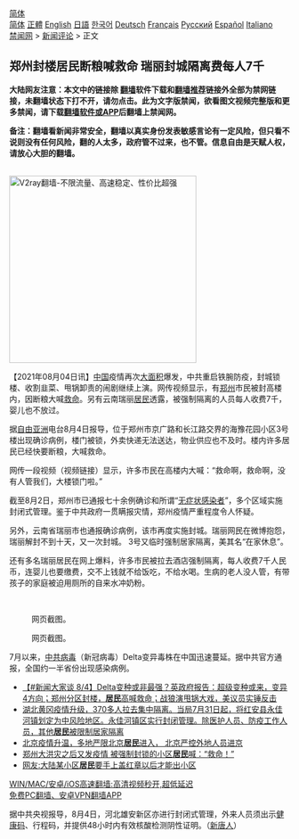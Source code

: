  <!-- 面包屑导航 --> <div class="breadcrumb"><!-- GTranslate: https://gtranslate.io/ -->  <div class="switcher notranslate">  <div class="selected">  <a href="#" onclick="return false;"> 简体</a>  </div>  <div class="option">  <a href="https://www.bannedbook.org" onclick="doGTranslate('zh-CN|zh-CN');jQuery('div.switcher div.selected a').html(jQuery(this).html());return false;" title="简体中文" class="nturl selected"> 简体</a>  <a href="https://www.bannedbook.org/zh-tw/" onclick="doGTranslate('zh-CN|zh-TW');jQuery('div.switcher div.selected a').html(jQuery(this).html());return false;" title="繁體中文" class="nturl"> 正體</a>  <a href="https://www.bannedbook.org/en/" onclick="doGTranslate('zh-CN|en');jQuery('div.switcher div.selected a').html(jQuery(this).html());return false;" title="English" class="nturl"> English</a>  <a href="https://www.bannedbook.org/ja/" onclick="doGTranslate('zh-CN|ja');jQuery('div.switcher div.selected a').html(jQuery(this).html());return false;" title="日本語" class="nturl"> 日語</a>  <a href="https://www.bannedbook.org/ko/" onclick="doGTranslate('zh-CN|ko');jQuery('div.switcher div.selected a').html(jQuery(this).html());return false;" title="한국어" class="nturl"> 한국어</a>  <a href="https://www.bannedbook.org/de/" onclick="doGTranslate('zh-CN|de');jQuery('div.switcher div.selected a').html(jQuery(this).html());return false;" title="Deutsch" class="nturl"> Deutsch</a>  <a href="https://www.bannedbook.org/fr/" onclick="doGTranslate('zh-CN|fr');jQuery('div.switcher div.selected a').html(jQuery(this).html());return false;" title="Français" class="nturl"> Français</a>  <a href="https://www.bannedbook.org/ru/" onclick="doGTranslate('zh-CN|ru');jQuery('div.switcher div.selected a').html(jQuery(this).html());return false;" title="Русский" class="nturl"> Русский</a>  <a href="https://www.bannedbook.org/es/" onclick="doGTranslate('zh-CN|es');jQuery('div.switcher div.selected a').html(jQuery(this).html());return false;" title="Español" class="nturl"> Español</a>  <a href="https://www.bannedbook.org/it/" onclick="doGTranslate('zh-CN|it');jQuery('div.switcher div.selected a').html(jQuery(this).html());return false;" title="Italiano" class="nturl"> Italiano</a>  </div>  </div>      <div class='breadcrumb-sub'><!-- Breadcrumb NavXT 6.3.0 --> <a href="https://www.bannedbook.org/" class="home">禁闻网</a> &gt; <a href="https://www.bannedbook.org/bnews/comments/" class="category">新闻评论</a> &gt; 正文</div></div><h2>郑州封楼居民断粮喊救命 瑞丽封城隔离费每人7千</h2> <p class="notice"><b>大陆网友注意：本文中的链接除 <a href="https://github.com/bannedbook/fanqiang" >翻墙</a>软件下载和<a href="https://github.com/killgcd/justmysocks/blob/master/README.md">翻墙推荐</a>链接外全部为禁网链接，未翻墙状态下打不开，请勿点击。此为文字版禁闻，欲看图文视频完整版和更多禁闻，请下载<a href="https://github.com/bannedbook/fanqiang">翻墙软件或APP</a>后翻墙上禁闻网。</p><p>备注：翻墙看新闻非常安全，翻墙以真实身份发表敏感言论有一定风险，但只看不说则没有任何风险，翻的人太多，政府管不过来，也不管。信息自由是天赋人权，请放心大胆的翻墙。</b></p>  <div class="entry"> <p>                                                                              </p> <p><br/><a href="https://github.com/bannedbook/fanqiang/wiki/V2ray%E6%9C%BA%E5%9C%BA"><img src="https://raw.githubusercontent.com/bannedbook/fanqiang/master/v2ss/images/v2free.jpg" width="336" alt="V2ray翻墙-不限流量、高速稳定、性价比超强"></a><br/>                                                                                                                      </p> <p>【2021年08月04日讯】<span class='wp_keywordlink_affiliate'><a href="https://www.bannedbook.org/" title="中国" target="_blank">中国</a></span>疫情再次<a href="https://www.bannedbook.org/bnews/tag/%E5%A4%A7%E9%9D%A2%E7%A7%AF/" class="st_tag internal_tag" rel="tag" title="标签 大面积 下的日志">大面积</a>爆发，中共重启铁腕防疫，封城锁楼、收割韭菜、甩锅卸责的闹剧继续上演。网传视频显示，有<a href="https://www.bannedbook.org/bnews/tag/%e9%83%91%e5%b7%9e/" class="st_tag internal_tag" rel="tag" title="标签 郑州 下的日志">郑州</a>市民被封高楼内，因断粮大喊<a href="https://www.bannedbook.org/bnews/tag/%E6%95%91%E5%91%BD/" class="st_tag internal_tag" rel="tag" title="标签 救命 下的日志">救命</a>。另有云南瑞丽<a href="https://www.bannedbook.org/bnews/tag/%E5%B1%85%E6%B0%91/" class="st_tag internal_tag" rel="tag" title="标签 居民 下的日志">居民</a>透露，被强制隔离的人员每人收费7千，婴儿也不放过。</p>  <p>据<a href="https://www.bannedbook.org/bnews/tag/%e8%87%aa%e7%94%b1%e4%ba%9a%e6%b4%b2/" class="st_tag internal_tag" rel="tag" title="标签 自由亚洲 下的日志">自由亚洲</a>电台8月4日报导，位于郑州市京广路和长江路交界的海豫花园小区3号楼出现确诊病例，楼门被锁，外卖快递无法送达，物业供应也不及时。楼内许多居民已经快要断粮，大喊救命。</p> <p>网传一段视频（视频链接）显示，许多市民在高楼内大喊：“救命啊，救命啊，没有人管我们，大楼锁门啦。”</p> <p>截至8月2日，郑州市已通报七十余例确诊和所谓“<a href="https://www.bannedbook.org/bnews/tag/%E6%97%A0%E7%97%87%E7%8A%B6%E6%84%9F%E6%9F%93%E8%80%85/" class="st_tag internal_tag" rel="tag" title="标签 无症状感染者 下的日志">无症状感染者</a>”，多个区域实施封闭式管理。鉴于中共政府一贯瞒报灾情，郑州疫情严重程度令人怀疑。</p>  <p>另外，云南省瑞丽市也通报确诊病例，该市再度实施封城。瑞丽网民在微博抱怨，瑞丽解封不到十天，又一次封城。 3号又临时强制居家隔离，美其名“在家休息”。</p> <p>还有多名瑞丽居民在网上爆料，许多市民被拉去酒店强制隔离，每人收费7千人民币，连婴儿也要缴费，交不上钱就不给饭吃，不给水喝。生病的老人没人管，有带孩子的家庭被迫用厕所的自来水冲奶粉。</p> <p></p>  <p>&nbsp;</p> <figure id="attachment_103182214" class="wp-caption aligncenter"><figcaption class="wp-caption-text">网页截图。</figcaption></figure> <figure id="attachment_103182215" class="wp-caption aligncenter"><a href="https://i2.wp.com/i.ntdtv.com/assets/uploads/2021/08/Untitled-2-copy.jpg?ssl=1"></a><figcaption class="wp-caption-text">网页截图。</figcaption></figure> <p>7月以来，<a href="https://www.bannedbook.org/bnews/tag/%e4%b8%ad%e5%85%b1%e7%97%85%e6%af%92/" class="st_tag internal_tag" rel="tag" title="标签 中共病毒 下的日志">中共病毒</a>（新冠病毒）Delta变异毒株在中国迅速蔓延。据中共官方通报，全国约一半省份出现感染病例。</p> <ul class='op-related-articles' title='相关阅读'> <li><a href='https://www.bannedbook.org/bnews/bannedvideo/20210804/1600274.html' target='_blank'>【#新闻大家谈 8/4】Delta变种或非最强？英政府报告：超级变种或来，变异4方向；郑州分区封楼，<b>居民</b>高喊救命；战狼演甩锅大戏，美议员实锤反击</a></li> <li><a href='https://www.bannedbook.org/bnews/bannedvideo/20210804/1600003.html' target='_blank'>湖北黄冈疫情升级，370多人拉去集中隔离。当局7月31日起，将红安县永佳河镇划定为中风险地区。永佳河镇区实行封闭管理。除医护人员、防疫工作人员，其他<b>居民</b>被限制居家隔离</a></li> <li><a href='https://www.bannedbook.org/bnews/bannedvideo/20210804/1599979.html' target='_blank'>北京疫情升温，多地严限北京<b>居民</b>进入， 北京严控外地人员进京</a></li> <li><a href='https://www.bannedbook.org/bnews/cnnews/20210804/1599679.html' target='_blank'>郑州大洪灾之后又发疫情 被强制封锁的小区<b>居民</b>喊：“救命！”</a></li> <li><a href='https://www.bannedbook.org/bnews/bannedvideo/20210803/1599500.html' target='_blank'>网友:大陆某小区<b>居民</b>要手上盖红章以后才能出小区</a></li> </ul> <p class="texttj"> <a href="https://github.com/bannedbook/fanqiang/wiki/V2ray%E6%9C%BA%E5%9C%BA" target="_blank">WIN/MAC/安卓/iOS高速翻墙:高清视频秒开,超低延迟</a><br/> <a href="https://github.com/bannedbook/fanqiang/wiki/%E7%A6%81%E9%97%BB%E7%BD%91%E5%AE%89%E5%8D%93%E7%BF%BB%E5%A2%99%E6%96%B0%E9%97%BBAPP" target="_blank">免费PC翻墙、安卓VPN翻墙APP</a></p> <p>据中共央视报导，8月4日，河北雄安新区亦进行封闭式管理，外来人员须出示<a href="https://www.bannedbook.org/bnews/tag/%e5%81%a5%e5%ba%b7%e7%a0%81/" class="st_tag internal_tag" rel="tag" title="标签 健康码 下的日志">健康码</a>、行程码，并提供48小时内有效核酸检测阴性证明。（<span class='wp_keywordlink_affiliate'><a href="https://www.ntdtv.com/" title="新唐人">新唐人</a></span>）</p><a name='sharetosocial'></a>  <div style="margin-bottom:5px;padding-bottom:5px;clear:both"> <div id="archive-pix-1" class="banner-ads"> <!-- AuctionX Display platform tag START --> <div id="26318x728x90x621x_ADSLOT2" clicktrack="%%CLICK_URL_ESC%%"></div> <!-- AuctionX Display platform tag END --> </div> <div id="archive-pix-2" class="banner-ads"> <!-- AuctionX Display platform tag START --> <div id="26315x300x250x621x_ADSLOT2" clicktrack="%%CLICK_URL_ESC%%"></div> <!-- AuctionX Display platform tag END --> </div> </div>  <div id="archive-pix-1" class="banner-ads"> <!-- AuctionX Display platform tag START --> <div id="26318x728x90x621x_ADSLOT3" clicktrack="%%CLICK_URL_ESC%%"></div> <!-- AuctionX Display platform tag END --> </div> </div><!--END ENTRY--> 
